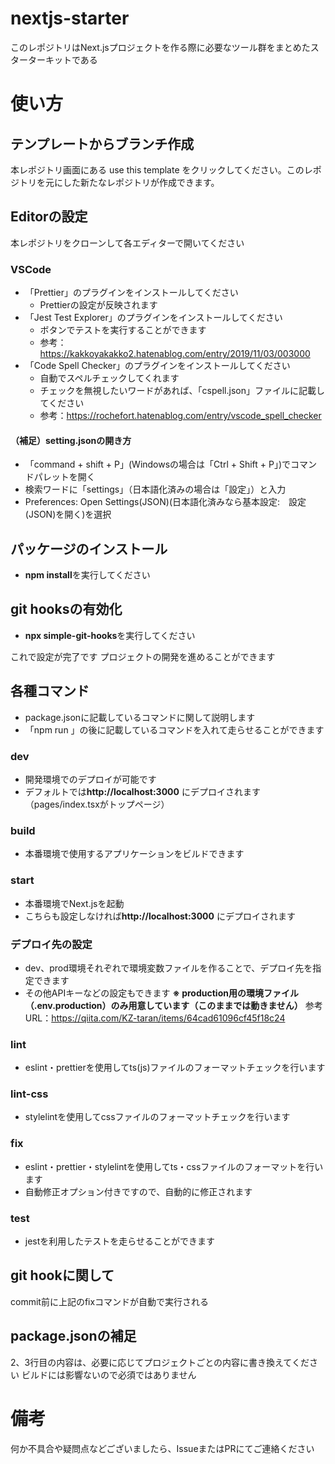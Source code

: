 # nextjs-starter
このレポジトリはNext.jsプロジェクトを作る際に必要なツール群をまとめたスターターキットである

# 使い方
## テンプレートからブランチ作成
本レポジトリ画面にある use this template をクリックしてください。このレポジトリを元にした新たなレポジトリが作成できます。

## Editorの設定
本レポジトリをクローンして各エディターで開いてください

### VSCode
- 「Prettier」のプラグインをインストールしてください
  - Prettierの設定が反映されます
- 「Jest Test Explorer」のプラグインをインストールしてください
  - ボタンでテストを実行することができます
  - 参考：https://kakkoyakakko2.hatenablog.com/entry/2019/11/03/003000
- 「Code Spell Checker」のプラグインをインストールしてください
  - 自動でスペルチェックしてくれます
  - チェックを無視したいワードがあれば、「cspell.json」ファイルに記載してください
  - 参考：https://rochefort.hatenablog.com/entry/vscode_spell_checker

#### （補足）setting.jsonの開き方
- 「command + shift + P」(Windowsの場合は「Ctrl + Shift + P」)でコマンドパレットを開く
- 検索ワードに「settings」（日本語化済みの場合は「設定」）と入力
- Preferences: Open Settings(JSON)(日本語化済みなら基本設定:　設定(JSON)を開く)を選択

## パッケージのインストール
- **npm install**を実行してください

## git hooksの有効化
- **npx simple-git-hooks**を実行してください

これで設定が完了です
プロジェクトの開発を進めることができます

## 各種コマンド
- package.jsonに記載しているコマンドに関して説明します
- 「npm run 」の後に記載しているコマンドを入れて走らせることができます

### dev
- 開発環境でのデプロイが可能です
- デフォルトでは**http://localhost:3000** にデプロイされます（pages/index.tsxがトップページ）

### build
- 本番環境で使用するアプリケーションをビルドできます

### start
- 本番環境でNext.jsを起動
- こちらも設定しなければ**http://localhost:3000** にデプロイされます

### デプロイ先の設定
- dev、prod環境それぞれで環境変数ファイルを作ることで、デプロイ先を指定できます
- その他APIキーなどの設定もできます
**※ production用の環境ファイル（.env.production）のみ用意しています（このままでは動きません）**
  参考URL：https://qiita.com/KZ-taran/items/64cad61096cf45f18c24

### lint
- eslint・prettierを使用してts(js)ファイルのフォーマットチェックを行います

### lint-css
- stylelintを使用してcssファイルのフォーマットチェックを行います

### fix
- eslint・prettier・stylelintを使用してts・cssファイルのフォーマットを行います
- 自動修正オプション付きですので、自動的に修正されます

### test
- jestを利用したテストを走らせることができます

## git hookに関して
commit前に上記のfixコマンドが自動で実行される

## package.jsonの補足
2、3行目の内容は、必要に応じてプロジェクトごとの内容に書き換えてください
ビルドには影響ないので必須ではありません

# 備考
何か不具合や疑問点などございましたら、IssueまたはPRにてご連絡ください
